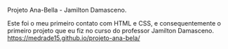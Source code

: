 Projeto Ana-Bella - Jamilton Damasceno.

Este foi o meu primeiro contato com HTML e CSS, e consequentemente o primeiro projeto que eu fiz no curso do professor Jamilton Damasceno.
https://medrade15.github.io/projeto-ana-bela/